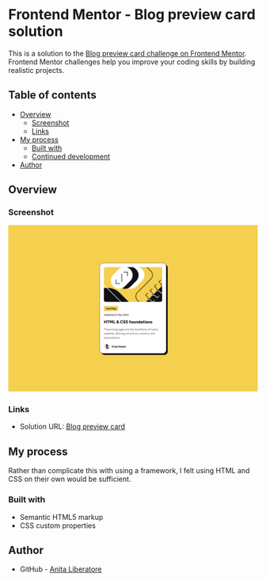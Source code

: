 # Frontend Mentor - Blog preview card solution

This is a solution to the [Blog preview card challenge on Frontend Mentor](https://www.frontendmentor.io/challenges/blog-preview-card-ckPaj01IcS). Frontend Mentor challenges help you improve your coding skills by building realistic projects.

## Table of contents

- [Overview](#overview)
  - [Screenshot](#screenshot)
  - [Links](#links)
- [My process](#my-process)
  - [Built with](#built-with)
  - [Continued development](#continued-development)
- [Author](#author)

## Overview

### Screenshot

![](./design/desktop-design.jpg)

### Links

- Solution URL: [Blog preview card](https://blog-preview-card-fe.netlify.app/)

## My process

Rather than complicate this with using a framework, I felt using HTML and CSS on their own would be sufficient.

### Built with

- Semantic HTML5 markup
- CSS custom properties


## Author

- GitHub - [Anita Liberatore](https://github.com/Anita-Liberatore)
